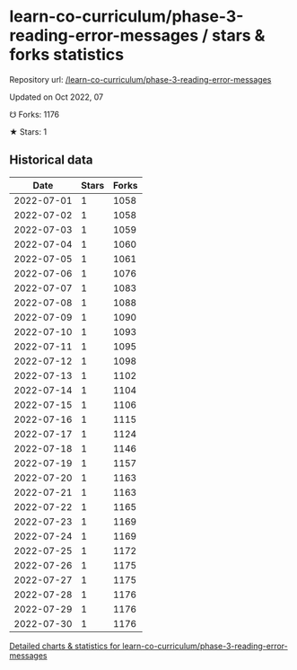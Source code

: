 # learn-co-curriculum/phase-3-reading-error-messages / stars & forks statistics

Repository url: [/learn-co-curriculum/phase-3-reading-error-messages](https://github.com/learn-co-curriculum/phase-3-reading-error-messages)

Updated on Oct 2022, 07

☋ Forks: 1176

★ Stars: 1

## Historical data
| Date | Stars | Forks |
|------|-------|-------|
| 2022-07-01 | 1 | 1058 | 
| 2022-07-02 | 1 | 1058 | 
| 2022-07-03 | 1 | 1059 | 
| 2022-07-04 | 1 | 1060 | 
| 2022-07-05 | 1 | 1061 | 
| 2022-07-06 | 1 | 1076 | 
| 2022-07-07 | 1 | 1083 | 
| 2022-07-08 | 1 | 1088 | 
| 2022-07-09 | 1 | 1090 | 
| 2022-07-10 | 1 | 1093 | 
| 2022-07-11 | 1 | 1095 | 
| 2022-07-12 | 1 | 1098 | 
| 2022-07-13 | 1 | 1102 | 
| 2022-07-14 | 1 | 1104 | 
| 2022-07-15 | 1 | 1106 | 
| 2022-07-16 | 1 | 1115 | 
| 2022-07-17 | 1 | 1124 | 
| 2022-07-18 | 1 | 1146 | 
| 2022-07-19 | 1 | 1157 | 
| 2022-07-20 | 1 | 1163 | 
| 2022-07-21 | 1 | 1163 | 
| 2022-07-22 | 1 | 1165 | 
| 2022-07-23 | 1 | 1169 | 
| 2022-07-24 | 1 | 1169 | 
| 2022-07-25 | 1 | 1172 | 
| 2022-07-26 | 1 | 1175 | 
| 2022-07-27 | 1 | 1175 | 
| 2022-07-28 | 1 | 1176 | 
| 2022-07-29 | 1 | 1176 | 
| 2022-07-30 | 1 | 1176 | 


[Detailed charts & statistics for learn-co-curriculum/phase-3-reading-error-messages](https://reviewgithub.com/rep/learn-co-curriculum/phase-3-reading-error-messages)
